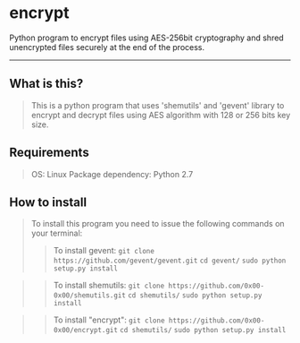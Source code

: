 # encrypt
Python program to encrypt files using AES-256bit cryptography and shred unencrypted files securely at the end of the process.
- - - - -
## What is this?
> This is a python program that uses 'shemutils' and 'gevent' library to encrypt and decrypt files using AES algorithm with 128 or 256 bits key size.

## Requirements
> OS: Linux
> Package dependency: Python 2.7

## How to install
> To install this program you need to issue the following commands on your terminal:
>> To install gevent: 
>> `git clone https://github.com/gevent/gevent.git`
>> `cd gevent/`
>> `sudo python setup.py install`

>> To install shemutils:
>> `git clone https://github.com/0x00-0x00/shemutils.git`
>> `cd shemutils/`
>> `sudo python setup.py install`

>> To install "encrypt":
>> `git clone https://github.com/0x00-0x00/encrypt.git`
>> `cd shemutils/`
>> `sudo python setup.py install`

